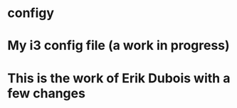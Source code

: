 # configy

# My i3 config file (a work in progress)
# This is the work of Erik Dubois with a few changes


